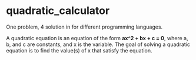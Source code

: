 # quadratic_calculator
One problem, 4 solution in for different programming languages.

A quadratic equation is an equation of the form __ax^2 + bx + c = 0__, where a, b, and c are constants, and x is the variable. 
The goal of solving a quadratic equation is to find the value(s) of x that satisfy the equation.

